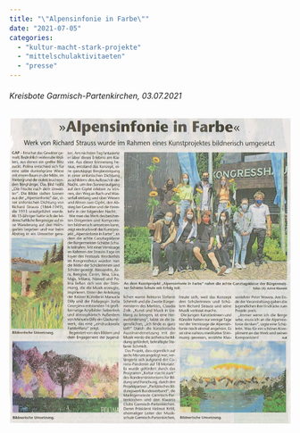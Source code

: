 ```yaml
---
title: "\"Alpensinfonie in Farbe\""
date: "2021-07-05"
categories: 
  - "kultur-macht-stark-projekte"
  - "mittelschulaktivitaeten"
  - "presse"
---
```


###### Kreisbote Garmisch-Partenkirchen, 03.07.2021

[![](images/Kreisbote-WE03u04-07-21-944x1024.png)](https://volksschule-partenkirchen.de/wp-content/uploads/Kreisbote-WE03u04-07-21.pdf)
